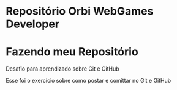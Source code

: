 # Repositório Orbi WebGames Developer
<h1> Fazendo meu Repositório</h1>
Desafio para aprendizado sobre Git e GitHub
<p>Esse foi o exercício sobre como postar e comittar no Git e GitHub
